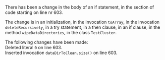 There has been a change in the body of an if statement, in the section of code starting on line nr 603.
  
The change is in an initialization, in the invocation ```toArray```, in the invocation ```deleteRecursively```, in a try statement, in a then clause, in an if clause, in the method ```wipeDataDirectories```, in the class ```TestCluster```.
  
The following changes have been made:  
Deleted literal ```0``` on line 603.  
Inserted invocation ```dataDirToClean.size()``` on line 603.  
